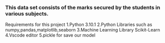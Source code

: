 ### This data set consists of the marks secured by the students in various subjects.
Requirements for this project
   1.Python 3.10.1
   2.Python Libraries such as numpy,pandas,matplotlib,seaborn
   3.Machine Learning Library Scikit-Learn
   4.Vscode editor
   5.pickle for save our model
